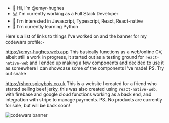 - 👋 Hi, I’m @emyr-hughes
- 💻 I'm currently working as a Full Stack Developer
- 👀 I’m interested in Javascript, Typescript, React, React-native
- 🌱 I’m currently learning Python

Here's a list of links to things I've worked on and the banner for my codewars profile:-

https://emyr-hughes.web.app 
This basically functions as a web/online CV, albeit still a work in progress, it started out as a testing ground for `react-native-web` and I ended up making a few components and decided to use it as somewhere I can showcase some of the components I've made! PS. Try out snake

https://shop.spicybois.co.uk 
This is a website I created for a friend who started selling beef jerky, this was also created using `react-native-web`, with firebase and google cloud functions working as a back end, and integration with stripe to manage payments. PS. No products are currently for sale, but will be back soon!

![codewars banner](https://www.codewars.com/users/emyr-hughes/badges/large "Logo Title Text 1")
